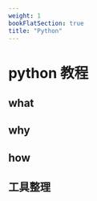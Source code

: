 ```yaml
---
weight: 1
bookFlatSection: true
title: "Python"
---
```


# python 教程

## what

## why

## how

## 工具整理

